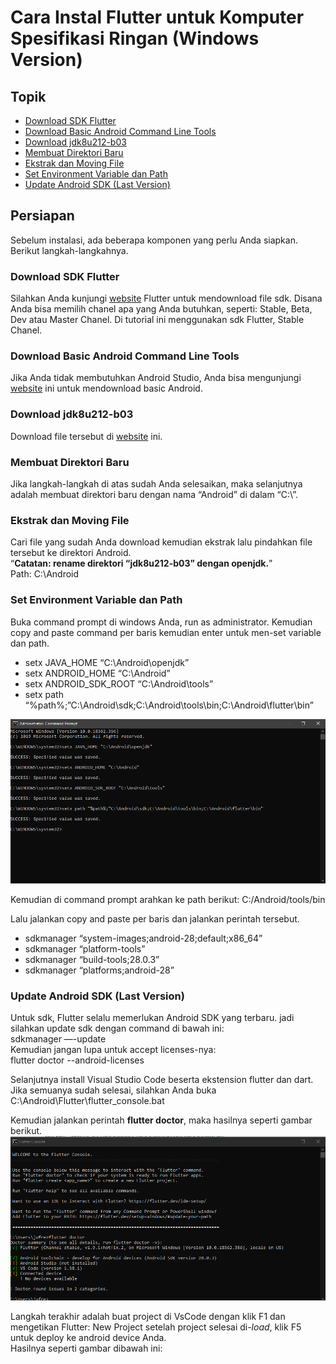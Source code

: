 <h1>Cara Instal Flutter untuk Komputer Spesifikasi Ringan (Windows Version)</h1>
  <h2>Topik</h2>
    <ul>
      <li><a href="https://github.com/Jufrenbarasa/Mobile-Programming/blob/master/Install%20Flutter%20(Windows%20Version).md#download-sdk-flutter">Download SDK Flutter</a></li>
      <li><a href="https://github.com/Jufrenbarasa/Mobile-Programming/blob/master/Install%20Flutter%20(Windows%20Version).md#download-basic-android-command-line-tools">Download Basic Android Command Line Tools</a></li>
      <li><a href="https://github.com/Jufrenbarasa/Mobile-Programming/blob/master/Install%20Flutter%20(Windows%20Version).md#download-jdk8u212-b03">Download jdk8u212-b03</a></li>
      <li><a href="https://github.com/Jufrenbarasa/Mobile-Programming/blob/master/Install%20Flutter%20(Windows%20Version).md#membuat-direktori-baru">Membuat Direktori Baru</a></li>
      <li><a href="https://github.com/Jufrenbarasa/Mobile-Programming/blob/master/Install%20Flutter%20(Windows%20Version).md#ekstrak-dan-moving-file">Ekstrak dan Moving File</a></li>
      <li><a href="https://github.com/Jufrenbarasa/Mobile-Programming/blob/master/Install%20Flutter%20(Windows%20Version).md#set-environment-variable-dan-path">Set Environment Variable dan Path</a></li>
      <li><a href="https://github.com/Jufrenbarasa/Mobile-Programming/blob/master/Install%20Flutter%20(Windows%20Version).md#update-android-sdk-last-version">Update Android SDK (Last Version)</a></li>
    </ul>

  <h2>Persiapan</h2>
    <p>Sebelum instalasi, ada beberapa komponen yang perlu Anda siapkan. Berikut langkah-langkahnya.</p>
    <h3>Download SDK Flutter</h3>
    <p>
    Silahkan Anda kunjungi <a href="https://flutter.dev/docs/development/tools/sdk/releases">website</a> Flutter untuk mendownload file sdk. Disana Anda bisa memilih chanel apa yang Anda butuhkan, seperti: Stable, Beta, Dev atau Master Chanel. Di tutorial ini menggunakan sdk Flutter, Stable Chanel.
    </p>

   <h3>Download Basic Android Command Line Tools</h3>
    <p>
  Jika Anda tidak membutuhkan Android Studio, Anda bisa mengunjungi <a href="https://developer.android.com/studio/#command-tools">website</a> ini untuk mendownload basic Android.
    </p>

   <h3>Download jdk8u212-b03</h3>
     <p>
      Download file tersebut di <a href="https://github.com/AdoptOpenJDK/openjdk8-binaries/releases/tag/jdk8u212-b03">website</a> ini.
    </p>

   <h3>Membuat Direktori Baru</h3>
    <p>Jika langkah-langkah di atas sudah Anda selesaikan, maka selanjutnya adalah membuat direktori baru dengan nama “Android” di dalam “C:\”.</p>

   <h3>Ekstrak dan Moving File</h3>
    <p>
    Cari file yang sudah Anda download kemudian ekstrak lalu pindahkan file tersebut ke direktori Android.<br>
    <q><b>Catatan: rename direktori “jdk8u212-b03” dengan openjdk.</b></q><br>
    Path: C:\Android
    </p>

   <h3>Set Environment Variable dan Path</h3>
    <p>
    Buka command prompt di windows Anda, run as administrator. Kemudian copy and paste command per baris kemudian enter untuk men-set variable dan path.
    <ul>
      <li>setx JAVA_HOME “C:\Android\openjdk”</li>
      <li>setx ANDROID_HOME “C:\Android”</li>
      <li>setx ANDROID_SDK_ROOT “C:\Android\tools”</li>
      <li>setx path “%path%;”C:\Android\sdk;C:\Android\tools\bin;C:\Android\flutter\bin”</li>
    </ul>
    
   <img src="https://raw.githubusercontent.com/Jufrenbarasa/Mobile-Programming/master/Screenshoots/Set_Env.PNG" />
    
   Kemudian di command prompt arahkan ke path berikut:
   C:/Android/tools/bin 
   </p>
Lalu jalankan copy and paste per baris dan jalankan perintah tersebut.
<ul>
  <li>sdkmanager “system-images;android-28;default;x86_64”</li>
  <li>sdkmanager “platform-tools”</li>
  <li>sdkmanager “build-tools;28.0.3”</li>
  <li>sdkmanager “platforms;android-28”</li>
</ul>
<h3>Update Android SDK (Last Version)</h3>
<p>
  Untuk sdk, Flutter selalu memerlukan Android SDK yang terbaru. jadi silahkan update sdk dengan command di bawah ini:<br>
sdkmanager —-update<br>
Kemudian jangan lupa untuk accept licenses-nya:<br>
flutter doctor --android-licenses
</p>

<p>
Selanjutnya install Visual Studio Code beserta ekstension flutter dan dart.
Jika semuanya sudah selesai, silahkan Anda buka C:\Android\Flutter\flutter_console.bat<br>

Kemudian jalankan perintah <b>flutter doctor</b>, maka hasilnya seperti gambar berikut.<br />
<img src="https://raw.githubusercontent.com/Jufrenbarasa/Mobile-Programming/master/Screenshoots/flutter_doctor.PNG" />
</p>

<p>
Langkah terakhir adalah buat project di VsCode dengan klik F1 dan mengetikan Flutter: New Project setelah project selesai di-<i>load</i>, klik F5 untuk deploy ke android device Anda. <br>
Hasilnya seperti gambar dibawah ini:<br>
</p>
